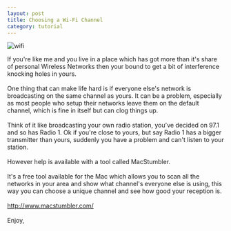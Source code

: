 ```yaml
---
layout: post
title: Choosing a Wi-Fi Channel
category: tutorial
---
```


<img class="alignright" src="/assets/349732745_376e999074_m.jpg" alt="wifi"  />

If you're like me and you live in a place which has got more than it's share of personal Wireless Networks then your bound to get a bit of interference knocking holes in yours.<br />
<br />
One thing that can make life hard is if everyone else's network is broadcasting on the same channel as yours.  It can be a problem, especially as most people who setup their networks leave them on the default channel, which is fine in itself but can clog things up.<br />
<br />
Think of it like broadcasting your own radio station, you've decided on 97.1 and so has Radio 1.  Ok if you're close to yours, but say Radio 1 has a bigger transmitter than yours, suddenly you have a problem and can't listen to your station.<br />
<br />
However help is available with a tool called MacStumbler.<br />
<br />
It's a free tool available for the Mac which allows you to scan all the networks in your area and show what channel's everyone else is using, this way you can choose a unique channel and see how good your reception is.<br />
<br />
<a href="http://www.macstumbler.com/">http://www.macstumbler.com/</a><br />
<br />
Enjoy,
